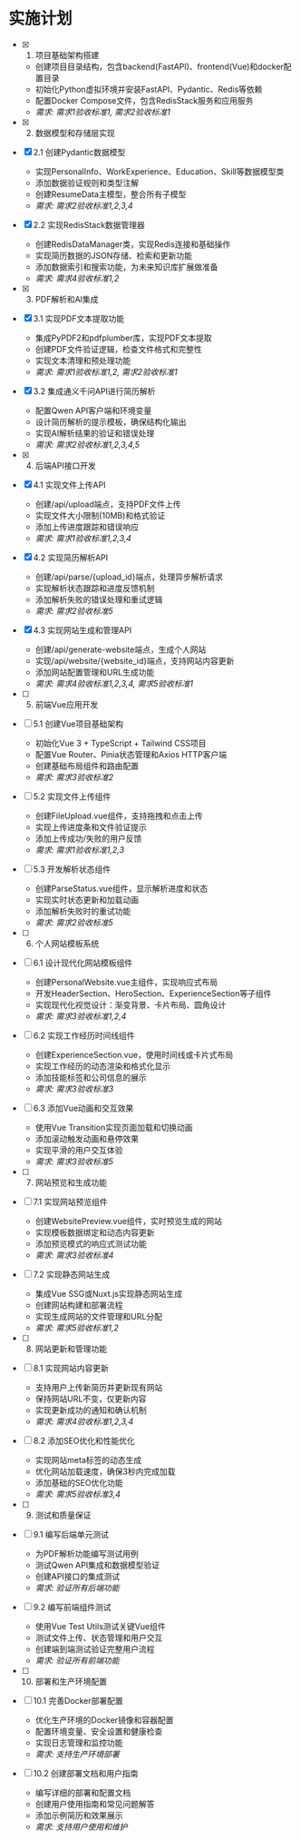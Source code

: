 # 实施计划

- [x] 1. 项目基础架构搭建





  - 创建项目目录结构，包含backend(FastAPI)、frontend(Vue)和docker配置目录
  - 初始化Python虚拟环境并安装FastAPI、Pydantic、Redis等依赖
  - 配置Docker Compose文件，包含RedisStack服务和应用服务
  - _需求: 需求1验收标准1, 需求2验收标准1_

- [x] 2. 数据模型和存储层实现





- [x] 2.1 创建Pydantic数据模型


  - 实现PersonalInfo、WorkExperience、Education、Skill等数据模型类
  - 添加数据验证规则和类型注解
  - 创建ResumeData主模型，整合所有子模型
  - _需求: 需求2验收标准1,2,3,4_



- [x] 2.2 实现RedisStack数据管理器






  - 创建RedisDataManager类，实现Redis连接和基础操作
  - 实现简历数据的JSON存储、检索和更新功能
  - 添加数据索引和搜索功能，为未来知识库扩展做准备
  - _需求: 需求4验收标准1,2_

- [x] 3. PDF解析和AI集成






- [x] 3.1 实现PDF文本提取功能





  - 集成PyPDF2和pdfplumber库，实现PDF文本提取
  - 创建PDF文件验证逻辑，检查文件格式和完整性
  - 实现文本清理和预处理功能
  - _需求: 需求1验收标准1,2, 需求2验收标准1_


- [x] 3.2 集成通义千问API进行简历解析


  - 配置Qwen API客户端和环境变量
  - 设计简历解析的提示模板，确保结构化输出
  - 实现AI解析结果的验证和错误处理
  - _需求: 需求2验收标准1,2,3,4,5_

- [x] 4. 后端API接口开发





- [x] 4.1 实现文件上传API


  - 创建/api/upload端点，支持PDF文件上传
  - 实现文件大小限制(10MB)和格式验证
  - 添加上传进度跟踪和错误响应
  - _需求: 需求1验收标准1,2,3,4_

- [x] 4.2 实现简历解析API

  - 创建/api/parse/{upload_id}端点，处理异步解析请求
  - 实现解析状态跟踪和进度反馈机制
  - 添加解析失败的错误处理和重试逻辑
  - _需求: 需求2验收标准5_

- [x] 4.3 实现网站生成和管理API

  - 创建/api/generate-website端点，生成个人网站
  - 实现/api/website/{website_id}端点，支持网站内容更新
  - 添加网站配置管理和URL生成功能
  - _需求: 需求4验收标准1,2,3,4, 需求5验收标准1_

- [ ] 5. 前端Vue应用开发
- [ ] 5.1 创建Vue项目基础架构
  - 初始化Vue 3 + TypeScript + Tailwind CSS项目
  - 配置Vue Router、Pinia状态管理和Axios HTTP客户端
  - 创建基础布局组件和路由配置
  - _需求: 需求3验收标准2_

- [ ] 5.2 实现文件上传组件
  - 创建FileUpload.vue组件，支持拖拽和点击上传
  - 实现上传进度条和文件验证提示
  - 添加上传成功/失败的用户反馈
  - _需求: 需求1验收标准1,2,3_

- [ ] 5.3 开发解析状态组件
  - 创建ParseStatus.vue组件，显示解析进度和状态
  - 实现实时状态更新和加载动画
  - 添加解析失败时的重试功能
  - _需求: 需求2验收标准5_

- [ ] 6. 个人网站模板系统
- [ ] 6.1 设计现代化网站模板组件
  - 创建PersonalWebsite.vue主组件，实现响应式布局
  - 开发HeaderSection、HeroSection、ExperienceSection等子组件
  - 实现现代化视觉设计：渐变背景、卡片布局、圆角设计
  - _需求: 需求3验收标准1,2,4_

- [ ] 6.2 实现工作经历时间线组件
  - 创建ExperienceSection.vue，使用时间线或卡片式布局
  - 实现工作经历的动态渲染和格式化显示
  - 添加技能标签和公司信息的展示
  - _需求: 需求3验收标准3_

- [ ] 6.3 添加Vue动画和交互效果
  - 使用Vue Transition实现页面加载和切换动画
  - 添加滚动触发动画和悬停效果
  - 实现平滑的用户交互体验
  - _需求: 需求3验收标准5_

- [ ] 7. 网站预览和生成功能
- [ ] 7.1 实现网站预览组件
  - 创建WebsitePreview.vue组件，实时预览生成的网站
  - 实现模板数据绑定和动态内容更新
  - 添加预览模式的响应式测试功能
  - _需求: 需求3验收标准4_

- [ ] 7.2 实现静态网站生成
  - 集成Vue SSG或Nuxt.js实现静态网站生成
  - 创建网站构建和部署流程
  - 实现生成网站的文件管理和URL分配
  - _需求: 需求5验收标准1,2_

- [ ] 8. 网站更新和管理功能
- [ ] 8.1 实现网站内容更新
  - 支持用户上传新简历并更新现有网站
  - 保持网站URL不变，仅更新内容
  - 实现更新成功的通知和确认机制
  - _需求: 需求4验收标准1,2,3,4_

- [ ] 8.2 添加SEO优化和性能优化
  - 实现网站meta标签的动态生成
  - 优化网站加载速度，确保3秒内完成加载
  - 添加基础的SEO优化功能
  - _需求: 需求5验收标准3,4_

- [ ] 9. 测试和质量保证
- [ ] 9.1 编写后端单元测试
  - 为PDF解析功能编写测试用例
  - 测试Qwen API集成和数据模型验证
  - 创建API接口的集成测试
  - _需求: 验证所有后端功能_

- [ ] 9.2 编写前端组件测试
  - 使用Vue Test Utils测试关键Vue组件
  - 测试文件上传、状态管理和用户交互
  - 创建端到端测试验证完整用户流程
  - _需求: 验证所有前端功能_

- [ ] 10. 部署和生产环境配置
- [ ] 10.1 完善Docker部署配置
  - 优化生产环境的Docker镜像和容器配置
  - 配置环境变量、安全设置和健康检查
  - 实现日志管理和监控功能
  - _需求: 支持生产环境部署_

- [ ] 10.2 创建部署文档和用户指南
  - 编写详细的部署和配置文档
  - 创建用户使用指南和常见问题解答
  - 添加示例简历和效果展示
  - _需求: 支持用户使用和维护_